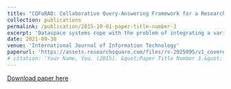 ```yaml
---
title: "CQFaRAD: Collaborative Query-Answering Framework for a Research Article Dataspace"
collection: publications
permalink: /publication/2015-10-01-paper-title-number-3
excerpt: 'Dataspace systems cope with the problem of integrating a variety of data based on its structures and semantics such as structured, semi-structured, and unstructured data, and returns the best-effort or approximate answers to their users. The existing works on query answering in a dataspace system are contentbased and paid attention to return the best answers to the users without taking care of their preferences. This paper aims to consider not only the content-based information but also the users’ preferences while answering the users’ queries. Therefore, we present a Collaborative Query-Answering Framework for a Research Article Dataspace (CQFaRAD) that helps to efficiently answer the users’ queries and returns more prominent answers to them. In this work, we present a collaborative approach that adopts the advantages of existing content-based and users’ preferences-based approaches. To achieve this task, we use the BERT model to represent our dataspace and users’ query. We have validated our proposed approach on the research papers dataset available on Kaggle. The experimental results show that our approach works fairly well to return relevant information to the users'
date: 2021-09-30
venue: 'International Journal of Information Technology'
paperurl: 'https://assets.researchsquare.com/files/rs-2025095/v1_covered.pdf?c=1665223169'
# citation: 'Your Name, You. (2015). &quot;Paper Title Number 3.&quot; <i>Journal 1</i>. 1(3).'
---
```

<!-- This paper is about the number 3. The number 4 is left for future work. -->

[Download paper here](https://assets.researchsquare.com/files/rs-2025095/v1_covered.pdf?c=1665223169)

<!-- Recommended citation: Your Name, You. (2015). "Paper Title Number 3." <i>Journal 1</i>. 1(3). -->